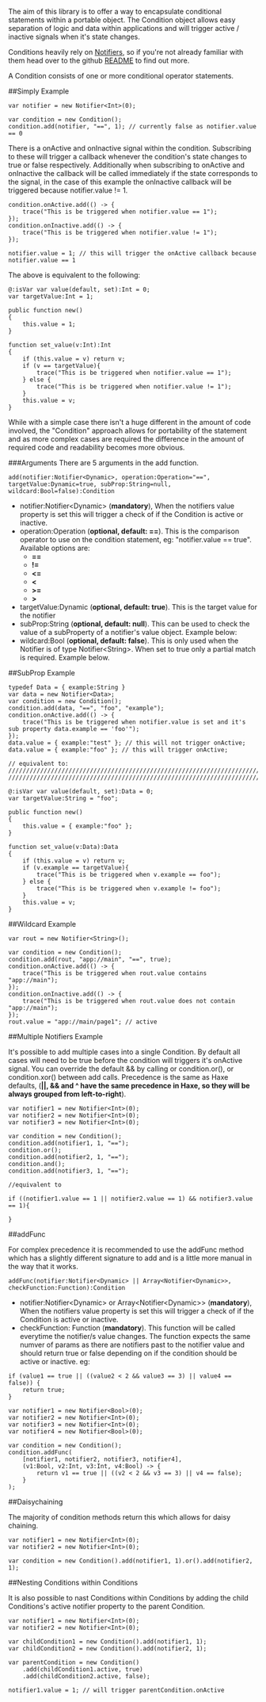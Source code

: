 The aim of this library is to offer a way to encapsulate conditional statements within a portable object. The Condition object allows easy separation of logic and data within applications and will trigger active / inactive signals when it's state changes.

Conditions heavily rely on [Notifiers](https://github.com/peteshand/notifier), so if you're not already familiar with them head over to the github [README](https://github.com/peteshand/notifier) to find out more. 

A Condition consists of one or more conditional operator statements.

##Simply Example
```
var notifier = new Notifier<Int>(0);

var condition = new Condition();
condition.add(notifier, "==", 1); // currently false as notifier.value == 0
```

There is a onActive and onInactive signal within the condition. Subscribing to these will trigger a callback whenever the condition's state changes to true or false respectively. Additionally when subscribing to onActive and onInactive the callback will be called immediately if the state corresponds to the signal, in the case of this example the onInactive callback will be triggered because notifier.value != 1.

```
condition.onActive.add(() -> {
	trace("This is be triggered when notifier.value == 1");
});
condition.onInactive.add(() -> {
	trace("This is be triggered when notifier.value != 1");
});

notifier.value = 1; // this will trigger the onActive callback because notifier.value == 1
```

The above is equivalent to the following:

```
@:isVar var value(default, set):Int = 0;
var targetValue:Int = 1;

public function new()
{
	this.value = 1;
}

function set_value(v:Int):Int
{
	if (this.value = v) return v;
	if (v == targetValue){
		trace("This is be triggered when notifier.value == 1");
	} else {
		trace("This is be triggered when notifier.value != 1");
	}
	this.value = v;
}
```

While with a simple case there isn't a huge different in the amount of code involved, the "Condition" approach allows for portability of the statement and as more complex cases are required the difference in the amount of required code and readability becomes more obvious.

###Arguments
There are 5 arguments in the add function.

```
add(notifier:Notifier<Dynamic>, operation:Operation="==", targetValue:Dynamic=true, subProp:String=null, wildcard:Bool=false):Condition
```
* notifier:Notifier\<Dynamic> (**mandatory**), When the notifiers value property is set this will trigger a check of if the Condition is active or inactive.
* operation:Operation (**optional, default: ==**). This is the comparison operator to use on the condition statement, eg: "notifier.value == true". Available options are: 
  * **==** 
  * **!=**
  * **<=**
  * **<**
  * **>=**
  * **>**
* targetValue:Dynamic (**optional, default: true**). This is the target value for the notifier
* subProp:String (**optional, default: null**). This can be used to check the value of a subProperty of a notifier's value object. Example below:
* wildcard:Bool (**optional, default: false**). This is only used when the Notifier is of type Notifier\<String>. When set to true only a partial match is required. Example below.

##SubProp Example
```
typedef Data = { example:String }
var data = new Notifier<Data>;
var condition = new Condition();
condition.add(data, "==", "foo", "example");
condition.onActive.add(() -> {
	trace("This is be triggered when notifier.value is set and it's sub property data.example == 'foo'");
});
data.value = { example:"test" }; // this will not trigger onActive;
data.value = { example:"foo" }; // this will trigger onActive;

// equivalent to: /////////////////////////////////////////////////////////////////////////
///////////////////////////////////////////////////////////////////////////////////////////

@:isVar var value(default, set):Data = 0;
var targetValue:String = "foo";

public function new()
{
	this.value = { example:"foo" };
}

function set_value(v:Data):Data
{
	if (this.value = v) return v;
	if (v.example == targetValue){
		trace("This is be triggered when v.example == foo");
	} else {
		trace("This is be triggered when v.example != foo");
	}
	this.value = v;
}

```

##Wildcard Example
```
var rout = new Notifier<String>();

var condition = new Condition();
condition.add(rout, "app://main", "==", true);
condition.onActive.add(() -> {
	trace("This is be triggered when rout.value contains "app://main");
});
condition.onInactive.add(() -> {
	trace("This is be triggered when rout.value does not contain "app://main");
});
rout.value = "app://main/page1"; // active
```

##Multiple Notifiers Example

It's possible to add multiple cases into a single Condition. By default all cases will need to be true before the condition will triggers it's onActive signal. You can override the default && by calling or condition.or(), or condition.xor() between add calls. Precedence is the same as Haxe defaults, (**||, && and ^ have the same precedence in Haxe, so they will be always grouped from left-to-right**).

```
var notifier1 = new Notifier<Int>(0);
var notifier2 = new Notifier<Int>(0);
var notifier3 = new Notifier<Int>(0);

var condition = new Condition();
condition.add(notifier1, 1, "==");
condition.or();
condition.add(notifier2, 1, "==");
condition.and();
condition.add(notifier3, 1, "==");

//equivalent to

if ((notifier1.value == 1 || notifier2.value == 1) && notifier3.value == 1){

}
```

##addFunc

For complex precedence it is recommended to use the addFunc method which has a slightly different signature to add and is a little more manual in the way that it works.

```
addFunc(notifier:Notifier<Dynamic> || Array<Notifier<Dynamic>>, checkFunction:Function):Condition
```

* notifier:Notifier\<Dynamic> or Array\<Notifier\<Dynamic>> (**mandatory**), When the notifiers value property is set this will trigger a check of if the Condition is active or inactive.
* checkFunction: Function (**mandatory**). This function will be called everytime the notifier/s value changes. The function expects the same numver of params as there are notifiers past to the notifier value and should return true or false depending on if the condition should be active or inactive.
eg:

```
if (value1 == true || ((value2 < 2 && value3 == 3) || value4 == false)) {
	return true;
}
```


```
var notifier1 = new Notifier<Bool>(0);
var notifier2 = new Notifier<Int>(0);
var notifier3 = new Notifier<Int>(0);
var notifier4 = new Notifier<Bool>(0);

var condition = new Condition();
condition.addFunc(
	[notifier1, notifier2, notifier3, notifier4], 
	(v1:Bool, v2:Int, v3:Int, v4:Bool) -> {
		return v1 == true || ((v2 < 2 && v3 == 3) || v4 == false);
	}
);
```

##Daisychaining

The majority of condition methods return this which allows for daisy chaining.

```
var notifier1 = new Notifier<Int>(0);
var notifier2 = new Notifier<Int>(0);

var condition = new Condition().add(notifier1, 1).or().add(notifier2, 1);
```

##Nesting Conditions within Conditions

It is also possible to nast Conditions within Conditions by adding the child Conditions's active notifier property to the parent Condition.

```
var notifier1 = new Notifier<Int>(0);
var notifier2 = new Notifier<Int>(0);

var childCondition1 = new Condition().add(notifier1, 1);
var childCondition2 = new Condition().add(notifier2, 1);

var parentCondition = new Condition()
	.add(childCondition1.active, true)
	.add(childCondition2.active, false);

notifier1.value = 1; // will trigger parentCondition.onActive
```